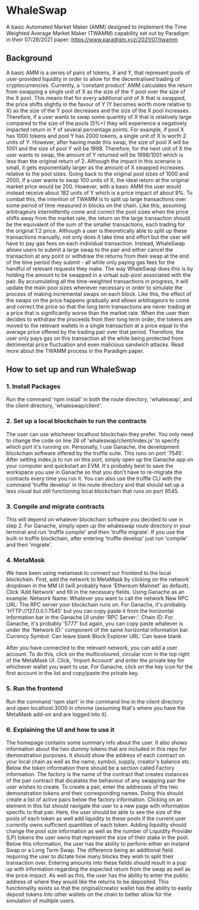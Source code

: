 # WhaleSwap

A basic Automated Market Maker (AMM) designed to implement the Time Weighted Average Market Maker (TWAMM) capability set out by Paradigm in their 07/28/2021 paper: https://www.paradigm.xyz/2021/07/twamm

## Background

A basic AMM is a series of pairs of tokens, X and Y, that represent pools of user-provided liquidity in order to allow for the decentralised trading of cryptocurrencies. Currently, a 'constant product' AMM calculates the return from swapping a single unit of X as the size of the Y pool over the size of the X pool. This means that for every additional unit of X that is swapped, the price shifts slightly in the favour of Y (Y becomes worth more relative to X) as the size of the Y pool decreases and the size of the X pool increases. Therefore, if a user wants to swap some quantity of X that is relatively large compared to the size of the pools (5%+) they will experience a negatively impacted return in Y of several percentage points. For example, if pool X has 1000 tokens and pool Y has 2000 tokens, a single unit of X is worth 2 units of Y. However, after having made this swap, the size of pool X will be 1001 and the size of pool Y will be 1998. Therefore, for the next unit of X the user wants to swap, the amount of Y returned will be 1998/1001 which is less than the original return of 2. Although the impact in this scenario is small, it gets exponentially larger as the amount of X swapped increases relative to the pool sizes. Going back to the original pool sizes of 1000 and 2000, if a user wants to swap 100 units of X, the ideal return at the original market price would be 200. However, with a basic AMM the user would instead receive about 182 units of Y which is a price impact of about 9%.
To combat this, the intention of TWAMM is to split up large transactions over some period of time measured in blocks on the chain. Like this, assuming arbitrageurs intermittently come and correct the pool sizes when the price shifts away from the market rate, the return on the large transaction should be the equivalent of the sum of the smaller transactions, each trading for the original 1:2 price.
Although a user is theoretically able to split up these transactions manually, not only does it take time and effort but the user will have to pay gas fees on each individual transaction. Instead, WhaleSwap allows users to submit a large swap to the pair and either cancel the transaction at any point or withdraw the returns from their swap at the end of the time period they submit - all while only paying gas fees for the handful of relevant requests they make.
The way WhaleSwap does this is by holding the amount to be swapped in a virtual sub-pool associated with the pair. By accumulating all the time-weighted transactions in progress, it will update the main pool sizes whenever necessary in order to simulate the process of making incremental swaps on each block. Like this, the effect of the swaps on the price happens gradually and allows arbitrageurs to come and correct the price so that the long term transactions are never trading at a price that is significantly worse than the market rate. When the user then decides to withdraw the proceeds from their long term order, the tokens are moved to the relevant wallets in a single transaction at a price equal to the average price offered by the trading pair over that period. Therefore, the user only pays gas on this transaction all the while being protected from detrimental price fluctuation and even malicious sandwich attacks. Read more about the TWAMM process in the Paradigm paper.

## How to set up and run WhaleSwap

### 1. Install Packages

Run the command 'npm install' in both the route directory, 'whaleswap', and the client directory, 'whaleswap/client'.

### 2. Set up a local blockchain to run the contracts

The user can use whichever localhost blockchain they prefer. You only need to change the code on line 26 of 'whaleswap/client/index.js' to specify which port it's running on.
Personally, I use Ganache, the development blockchain software offered by the truffle suite. This runs on port '7545'. After setting index.js to run on this port, simply open up the Ganache app on your computer and quickstart an EVM. It's probably best to save the workspace you use in Ganache so that you don't have to re-migrate the contracts every time you run it.
You can also use the truffle CLI with the command 'truffle develop' in the route directory and that should set up a less visual but still functioning local blockchain that runs on port 9545.

### 3. Compile and migrate contracts

This will depend on whatever blockchain software you decided to use in step 2. For Ganache, simply open up the whaleswap route directory in your terminal and run 'truffle compile' and then 'truffle migrate'. If you use the built-in truffle blockchain, after entering 'truffle develop' just run 'compile' and then 'migrate'.

### 4. MetaMask

We have been using metamask to connect our frontend to the local blockchain. First, add the network to MetaMask by clicking on the network dropdown in the MM UI (will probably have 'Ethereum Mainnet' as default). Click 'Add Network' and fill in the necessary fields. Using Ganache as an example:
Network Name: Whatever you want to call the network
New RPC URL: The RPC server your blockchain runs on. For Ganache, it's probably 'HTTP://127.0.0.1:7545' but you can copy paste it from the horizontal information bar in the Ganache UI under 'RPC Server:'.
Chain ID: For Ganache, it's probably '5777' but again, you can copy paste whatever is under the 'Network ID:' component of the same horizontal information bar.
Currency Symbol: Can leave blank
Block Explorer URL: Can leave blank

After you have connected to the relevant network, you can add a user account. To do this, click on the multicoloured, circular icon in the top right of the MetaMask UI. Click, 'Import Account' and enter the private key for whichever wallet you want to use. For Ganache, click on the key icon for the first account in the list and copy/paste the private key.

### 5. Run the frontend

Run the command 'npm start' in the command line in the client directory and open localhost:3000 in chrome (assuming that's where you have the MetaMask add-on and are logged into it).

### 6. Explaining the UI and how to use it

The homepage contains some summary info about the user. It also shows information about the two dummy tokens that are included in this repo for demonstration purposes. It should show the address of each contract on your local chain as well as the name, symbol, supply, creator's balance etc.
Below the token information there should be a section called Factory information. The factory is the name of the contract that creates instances of the pair contract that dicatates the behaviour of any swapping pair the user wishes to create. To create a pair, enter the addresses of the two demonstration tokens and their corresponding names.
Doing this should create a list of active pairs below the factory information. Clicking on an element in this list should navigate the user to a new page with information specific to that pair.
Here, the user should be able to see the size of the pools of each token as well add liquidity to these pools if the current user currently owns sufficient quantities of each token.
Adding liquidity should change the pool size information as well as the number of Liquidity Provider (LP) tokens the user owns that represent the size of their stake in the pool.
Below this information, the user has the ability to perform either an Instand Swap or a Long Term Swap. The difference being an additional field requiring the user to dictate how many blocks they wish to split their transaction over.
Entering amounts into these fields should result in a pop up with information regarding the expected return from the swap as well as the price impact. As well as this, the user has the ability to enter the public address of where they would like the returns to be deposited. This functionality exists so that the original/creator wallet has the ability to easily deposit tokens into other wallets on the chain to better allow for the simulation of multiple users.
